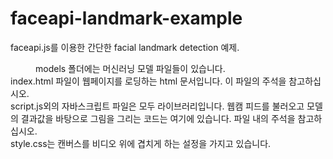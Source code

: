 # faceapi-landmark-example
faceapi.js를 이용한 간단한 facial landmark detection 예제.<br>
<div style="text-indent: 40px;">
models 폴더에는 머신러닝 모델 파일들이 있습니다.<br>
index.html 파일이 웹페이지를 로딩하는 html 문서입니다. 이 파일의 주석을 참고하십시오.<br>
script.js외의 자바스크립트 파일은 모두 라이브러리입니다. 웹캠 피드를 불러오고 모델의 결과값을 바탕으로 그림을 그리는 코드는 여기에 있습니다. 파일 내의 주석을 참고하십시오.<br>
style.css는 캔버스를 비디오 위에 겹치게 하는 설정을 가지고 있습니다.<br>
</div>
